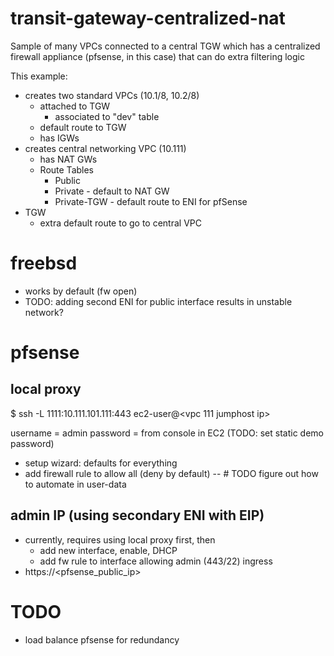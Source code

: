 # transit-gateway-centralized-nat

Sample of many VPCs connected to a central TGW which has a centralized firewall appliance (pfsense, in this case) that
can do extra filtering logic

This example:

- creates two standard VPCs (10.1/8, 10.2/8)
    - attached to TGW
        - associated to "dev" table
    - default route to TGW
    - has IGWs
- creates central networking VPC (10.111)
    - has NAT GWs
    - Route Tables
        - Public
        - Private - default to NAT GW
        - Private-TGW - default route to ENI for pfSense
- TGW
    - extra default route to go to central VPC

# freebsd 

- works by default (fw open)
- TODO: adding second ENI for public interface results in unstable network?

# pfsense

## local proxy

$ ssh -L 1111:10.111.101.111:443 ec2-user@<vpc 111 jumphost ip>

username = admin password = from console in EC2 (TODO: set static demo password)

- setup wizard: defaults for everything
- add firewall rule to allow all (deny by default)
  -- # TODO figure out how to automate in user-data

## admin IP (using secondary ENI with EIP)

- currently, requires using local proxy first, then
    - add new interface, enable, DHCP
    - add fw rule to interface allowing admin (443/22) ingress
- https://<pfsense_public_ip>

# TODO

- load balance pfsense for redundancy